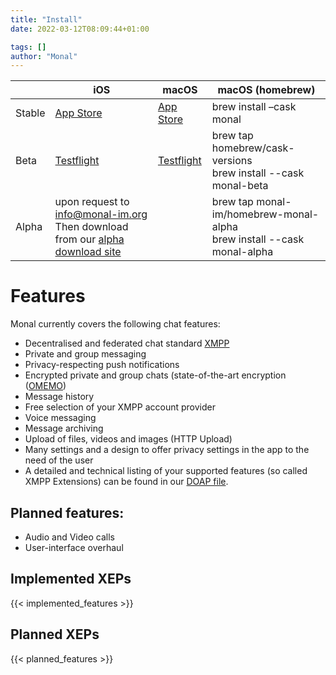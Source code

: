 ```yaml
---
title: "Install"
date: 2022-03-12T08:09:44+01:00

tags: []
author: "Monal"
---
```


|        | iOS                                                      | macOS                                                    | macOS (homebrew)                            |
|--------|----------------------------------------------------------|----------------------------------------------------------|---------------------------------------------|
| Stable | [App Store](https://apps.apple.com/app/id317711500)      | [App Store](https://apps.apple.com/app/id1637078500)     | brew install –cask monal                                            |
| Beta   | [Testflight](https://testflight.apple.com/join/lLLlgHpB) | [Testflight](https://testflight.apple.com/join/tGH2m5vf) | brew tap homebrew/cask-versions<br>brew install --cask monal-beta |
| Alpha  | upon request to [info@monal-im.org](mailto:info@monal-im.org)<br>Then download from our [alpha download site](https://downloads.monal-im.org/monal-im/alpha/)              |                                                          | brew tap monal-im/homebrew-monal-alpha<br>brew install --cask monal-alpha |

# Features
Monal currently covers the following chat features:
* Decentralised and federated chat standard [XMPP](https://xmpp.org/)
* Private and group messaging
* Privacy-respecting push notifications
* Encrypted private and group chats (state-of-the-art encryption ([OMEMO](https://conversations.im/omemo/))
* Message history
* Free selection of your XMPP account provider
* Voice messaging
* Message archiving
* Upload of files, videos and images (HTTP Upload)
* Many settings and a design to offer privacy settings in the app to the need of the user
* A detailed and technical listing of your supported features (so called XMPP Extensions) can be found in our [DOAP file](https://github.com/monal-im/Monal/blob/develop/monal.doap).

## Planned features:

* Audio and Video calls
* User-interface overhaul

## Implemented XEPs
{{< implemented_features >}}

## Planned XEPs
{{< planned_features >}}
